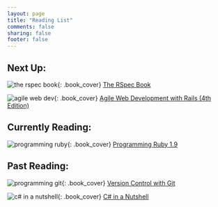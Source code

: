 ```yaml
---
layout: page
title: "Reading List"
comments: false
sharing: false
footer: false
---
```

Next Up:
--------
![the rspec book][rspec_cover]{: .book_cover} [The RSpec Book][rspec]

![agile web dev][agile_cover]{: .book_cover} [Agile Web Development with Rails (4th Edition)][rails]

Currently Reading:
------------------
![programming ruby][ruby_cover]{: .book_cover} [Programming Ruby 1.9][ruby]

Past Reading:
-------------
![programming git][git_cover]{: .book_cover} [Version Control with Git][git]

![c# in a nutshell][c_sharp_cover]{: .book_cover} [C# in a Nutshell][c_sharp]

[agile_cover]: /images/books/agile_rails.jpg
[rspec_cover]: /images/books/rspec.jpg
[ruby_cover]: /images/books/programming_ruby.jpg
[git_cover]: /images/books/git_cover.gif
[c_sharp_cover]: /images/books/c_sharp.gif
[rails]: http://pragprog.com/book/rails4/agile-web-development-with-rails
[rspec]: http://pragprog.com/book/achbd/the-rspec-book
[ruby]: http://pragprog.com/book/ruby3/programming-ruby-1-9
[git]: http://shop.oreilly.com/product/9780596520137.do
[c_sharp]: http://shop.oreilly.com/product/9780596800963.do